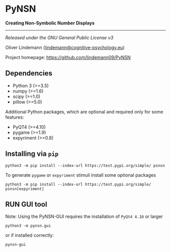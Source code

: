 PyNSN
=====

**Creating Non-Symbolic Number Displays**

---


*Released under the GNU General Public License v3* 

Oliver Lindemann (lindemann@cognitive-psychology.eu)

Project homepage: https://github.com/lindemann09/PyNSN


Dependencies
------------

* Python 3 (>=3.5)
* numpy (>=1.6)
* scipy (>=1.0)
* pillow (>=5.0)

Additional Python packages, which are optional and required only for some 
features:

* PyQT4 (>=4.10)
* pygame (>=1.9)
* expyriment (>=0.8)


Installing via `pip`
--------------------

```
python3 -m pip install --index-url https://test.pypi.org/simple/ psnsn
```

To generate `pygame` or `expyriment` stimuli install some optional packages

```
python3 -m pip install --index-url https://test.pypi.org/simple/ psnsn[expyriment]
```



RUN GUI tool
-------------

Note: Using the PyNSN-GUI requires the installation of `PyQt4 4.10` or larger

```
python3 -m pynsn.gui
```

or if installed correctly:

```
pynsn-gui
```


